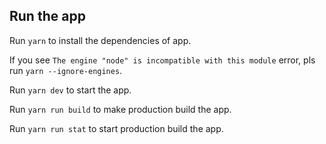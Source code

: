 Run the app
-----------

Run `yarn` to install the dependencies of app.

If you see `The engine "node" is incompatible with this module` error, pls run `yarn --ignore-engines`.

Run `yarn dev` to start the app.

Run `yarn run build` to make production build the app.

Run `yarn run stat` to start production build the app.

